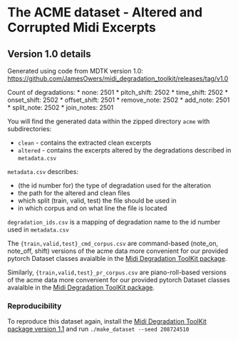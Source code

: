 # The ACME dataset - Altered and Corrupted Midi Excerpts

## Version 1.0 details

Generated using code from MDTK version 1.0: https://github.com/JamesOwers/midi_degradation_toolkit/releases/tag/v1.0

Count of degradations:
	* none: 2501
	* pitch_shift: 2502
	* time_shift: 2502
	* onset_shift: 2502
	* offset_shift: 2501
	* remove_note: 2502
	* add_note: 2501
	* split_note: 2502
	* join_notes: 2501           

You will find the generated data within the zipped directory `acme` with subdirectories:

* `clean` - contains the extracted clean excerpts
* `altered` - contains the excerpts altered by the degradations described in `metadata.csv`

`metadata.csv` describes:

* (the id number for) the type of degradation used for the alteration
* the path for the altered and clean files
* which split (train, valid, test) the file should be used in
* in which corpus and on what line the file is located

`degradation_ids.csv` is a mapping of degradation name to the id number used in `metadata.csv`

The `{train,valid,test}_cmd_corpus.csv` are command-based (note_on, note_off, shift) versions of the acme data more convenient for our provided pytorch Dataset classes avaialble in the [Midi Degradation ToolKit package](https://github.com/JamesOwers/midi_degradation_toolkit).

Similarly, `{train,valid,test}_pr_corpus.csv` are piano-roll-based versions of the acme data more convenient for our provided pytorch Dataset classes avaialble in the [Midi Degradation ToolKit package](https://github.com/JamesOwers/midi_degradation_toolkit).

### Reproducibility
To reproduce this dataset again, install the [Midi Degradation ToolKit package version 1.1](https://github.com/JamesOwers/midi_degradation_toolkit/releases/tag/v1.1) and run `./make_dataset --seed 208724510`
